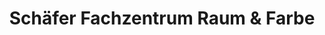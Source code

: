 ---
title: "Schäfer Fachzentrum Raum & Farbe"
url: /immenstadt-i-allgaeu/schaefer-fachzentrum-raum-und-farbe/
shop: Allgemein
---